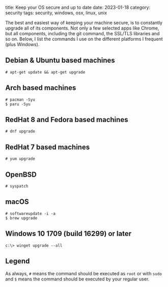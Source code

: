 title: Keep your OS secure and up to date
date: 2023-01-18
category: security
tags: security, windows, osx, linux, unix

The best and easiest way of keeping your machine secure, is to
constantly upgrade all of its components. Not only a few selected
apps like Chrome, but all components, including the git command, the
SSL/TLS libraries and so on. Below, I list the commands I use on the
different platforms I frequent (plus Windows).

## Debian & Ubuntu based machines

```text
# apt-get update && apt-get upgrade
```

## Arch based machines
```text
# pacman -Syu
$ paru -Syu
```

## RedHat 8 and Fedora based machines
```text
# dnf upgrade
```

## RedHat 7 based machines

```text
# yum upgrade
```

## OpenBSD 
```text
# syspatch
```

## macOS 
```text
# softwareupdate -i -a
$ brew upgrade
```

## Windows 10 1709 (build 16299) or later 

```text
c:\> winget upgrade --all
```

## Legend

As always, `#` means the command should be executed as `root` or with
`sudo` and `$` means the command should be executed by your regular
user.
